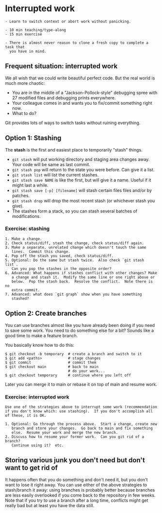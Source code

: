 # Interrupted work

```{objectives}
- Learn to switch context or abort work without panicking.
```

```{instructor-note}
- 10 min teaching/type-along
- 15 min exercise
```

```{keypoints}
- There is almost never reason to clone a fresh copy to complete a task that
  you have in mind.
```


## Frequent situation: interrupted work

We all wish that we could write beautiful perfect code. But the real world is
much more chaotic:

- You are in the middle of a "Jackson-Pollock-style" debugging spree with 27 modified files
  and debugging prints everywhere.
- Your colleague comes in and wants you to fix/commit something right now.
- What to do?

Git provides lots of ways to switch tasks without ruining everything.


## Option 1: Stashing

The **stash** is the first and easiest place to temporarily "stash"
things.

- `git stash` will put working directory and staging area changes
  away.  Your code will be same as last commit.
- `git stash pop` will return to the state you were before. Can give it a list.
- `git stash list` will list the current stashes.
- `git stash save NAME` is like the first, but will give it a name.
  Useful if it might last a while.
- `git stash save [-p] [filename]` will stash certain files files
  and/or by patches.
- `git stash drop` will drop the most recent stash (or whichever stash
  you give).
- The stashes form a stack, so you can stash several batches of modifications.


### Exercise: stashing

```{exercise}
1. Make a change.
2. Check status/diff, stash the change, check status/diff again.
3. Make a separate, unrelated change which doesn't touch the same
   lines.  Commit this change.
4. Pop off the stash you saved, check status/diff.
5. Optional: Do the same but stash twice.  Also check `git stash list`.
   Can you pop the stashes in the opposite order?
6. Advanced: What happens if stashes conflict with other changes? Make
   a change and stash it.  Modify the same line or one right above or
   below.  Pop the stash back.  Resolve the conflict.  Note there is no
   extra commit.
7. Advanced: what does `git graph` show when you have something
   stashed?
```


## Option 2: Create branches

You can use branches almost like you have already been doing if you
need to save some work.  You need to do something else for a bit?
Sounds like a good time to make a feature branch.

You basically know how to do this:

```shell
$ git checkout -b temporary  # create a branch and switch to it
$ git add <paths>            # stage changes
$ git commit                 # commit them
$ git checkout main          # back to main
                             # do your work...
$ git checkout temporary     # continue where you left off
```

Later you can merge it to main or rebase it on top of main and resume work.


### Exercise: interrupted work

```{exercise}
Use one of the strategies above to interrupt some work (recommendation
if you don't know which: use stashing).  If you don't accomplish all
of these, it is OK.

1. Optional: Go through the process above.  Start a change, create new
   branch and store your changes.  Go back to main and fix something
   else.  Resume your work and merge the new branch.
2. Discuss how to resume your former work.  Can you git rid of a branch?
   Continue using it?  etc.
```


## Storing various junk you don't need but don't want to get rid of

It happens often that you do something and don't need it, but you don't want to
lose it right away.  You can use either of the above strategies to stash/branch
it away: using branches is probably better because branches are less easily
overlooked if you come back to the repository in few weeks.  Note that if you
try to use a branch after a long time, conflicts might get really bad but at
least you have the data still.
